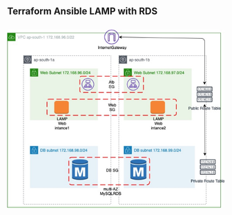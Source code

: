 <h2>Terraform Ansible LAMP with RDS<h2>


![AWS](https://github.com/Dash2701/terraform-ansible-lamp/blob/main/architecture.jpg?raw=true "AWSLamp")